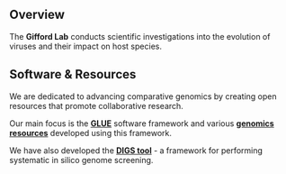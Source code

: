 ## Overview

The **Gifford Lab** conducts scientific investigations into the evolution of viruses and their impact on host species.

## Software & Resources

We are dedicated to advancing comparative genomics by creating open resources that promote collaborative research. 

Our main focus is the **[GLUE](https://github.com/giffordlabcvr/gluetools/wiki/)** software framework and various **[genomics resources](https://github.com/giffordlabcvr/gluetools/wiki/Gifford-Lab-GLUE-Projects)** developed using this framework.

We have also developed the **[DIGS tool](https://github.com/giffordlabcvr/DIGS-tool)** - a framework for performing systematic in silico genome screening.
